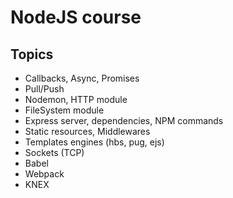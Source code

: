 # NodeJS course

## Topics
- Callbacks, Async, Promises
- Pull/Push
- Nodemon, HTTP module
- FileSystem module
- Express server, dependencies, NPM commands
- Static resources, Middlewares
- Templates engines (hbs, pug, ejs)
- Sockets (TCP)
- Babel
- Webpack
- KNEX